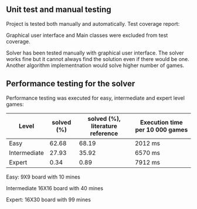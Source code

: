 
## Unit test and manual testing
Project is tested both manually and automatically. Test coverage report:

Graphical user interface and Main classes were excluded from test coverage.



Solver has been tested manually with graphical user interface. The solver works fine but it cannot always find the solution even if there would be one. Another algorithm implementnation would solve higher number of games. 

## Performance testing for the solver

Performance testing was executed for easy, intermediate and expert level games:


|Level | solved (%)  | solved (%), literature reference | Execution time per 10 000 games |
|------|-------------|-----------------------|---------------------------------|
|Easy  | 62.68       | 68.19                 | 2012 ms |
|Intermediate| 27.93 | 35.92                 | 6570 ms |
|Expert | 0.34       | 0.89                  | 7912 ms |

Easy: 9X9 board with 10 mines

Intermediate 16X16 board with 40 mines

Expert: 16X30 board with 99 mines


